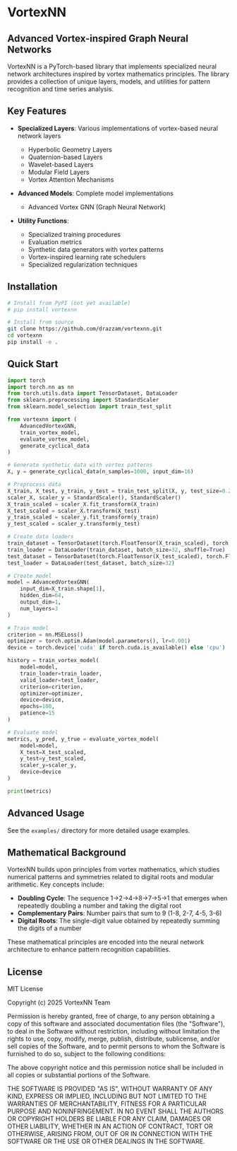 # VortexNN

## Advanced Vortex-inspired Graph Neural Networks

VortexNN is a PyTorch-based library that implements specialized neural network architectures inspired by vortex mathematics principles. The library provides a collection of unique layers, models, and utilities for pattern recognition and time series analysis.

## Key Features

- **Specialized Layers**: Various implementations of vortex-based neural network layers
  - Hyperbolic Geometry Layers
  - Quaternion-based Layers
  - Wavelet-based Layers
  - Modular Field Layers
  - Vortex Attention Mechanisms

- **Advanced Models**: Complete model implementations
  - Advanced Vortex GNN (Graph Neural Network)

- **Utility Functions**:
  - Specialized training procedures
  - Evaluation metrics
  - Synthetic data generators with vortex patterns
  - Vortex-inspired learning rate schedulers
  - Specialized regularization techniques

## Installation

```bash
# Install from PyPI (not yet available)
# pip install vortexnn

# Install from source
git clone https://github.com/drazzam/vortexnn.git
cd vortexnn
pip install -e .
```

## Quick Start

```python
import torch
import torch.nn as nn
from torch.utils.data import TensorDataset, DataLoader
from sklearn.preprocessing import StandardScaler
from sklearn.model_selection import train_test_split

from vortexnn import (
    AdvancedVortexGNN,
    train_vortex_model,
    evaluate_vortex_model,
    generate_cyclical_data
)

# Generate synthetic data with vortex patterns
X, y = generate_cyclical_data(n_samples=1000, input_dim=16)

# Preprocess data
X_train, X_test, y_train, y_test = train_test_split(X, y, test_size=0.2)
scaler_X, scaler_y = StandardScaler(), StandardScaler()
X_train_scaled = scaler_X.fit_transform(X_train)
X_test_scaled = scaler_X.transform(X_test)
y_train_scaled = scaler_y.fit_transform(y_train)
y_test_scaled = scaler_y.transform(y_test)

# Create data loaders
train_dataset = TensorDataset(torch.FloatTensor(X_train_scaled), torch.FloatTensor(y_train_scaled))
train_loader = DataLoader(train_dataset, batch_size=32, shuffle=True)
test_dataset = TensorDataset(torch.FloatTensor(X_test_scaled), torch.FloatTensor(y_test_scaled))
test_loader = DataLoader(test_dataset, batch_size=32)

# Create model
model = AdvancedVortexGNN(
    input_dim=X_train.shape[1],
    hidden_dim=64,
    output_dim=1,
    num_layers=3
)

# Train model
criterion = nn.MSELoss()
optimizer = torch.optim.Adam(model.parameters(), lr=0.001)
device = torch.device('cuda' if torch.cuda.is_available() else 'cpu')

history = train_vortex_model(
    model=model,
    train_loader=train_loader,
    valid_loader=test_loader,
    criterion=criterion,
    optimizer=optimizer,
    device=device,
    epochs=100,
    patience=15
)

# Evaluate model
metrics, y_pred, y_true = evaluate_vortex_model(
    model=model,
    X_test=X_test_scaled,
    y_test=y_test_scaled,
    scaler_y=scaler_y,
    device=device
)

print(metrics)
```

## Advanced Usage

See the `examples/` directory for more detailed usage examples.

## Mathematical Background

VortexNN builds upon principles from vortex mathematics, which studies numerical patterns and symmetries related to digital roots and modular arithmetic. Key concepts include:

- **Doubling Cycle**: The sequence 1→2→4→8→7→5→1 that emerges when repeatedly doubling a number and taking the digital root
- **Complementary Pairs**: Number pairs that sum to 9 (1-8, 2-7, 4-5, 3-6)
- **Digital Roots**: The single-digit value obtained by repeatedly summing the digits of a number

These mathematical principles are encoded into the neural network architecture to enhance pattern recognition capabilities.

## License

MIT License

Copyright (c) 2025 VortexNN Team

Permission is hereby granted, free of charge, to any person obtaining a copy
of this software and associated documentation files (the "Software"), to deal
in the Software without restriction, including without limitation the rights
to use, copy, modify, merge, publish, distribute, sublicense, and/or sell
copies of the Software, and to permit persons to whom the Software is
furnished to do so, subject to the following conditions:

The above copyright notice and this permission notice shall be included in all
copies or substantial portions of the Software.

THE SOFTWARE IS PROVIDED "AS IS", WITHOUT WARRANTY OF ANY KIND, EXPRESS OR
IMPLIED, INCLUDING BUT NOT LIMITED TO THE WARRANTIES OF MERCHANTABILITY,
FITNESS FOR A PARTICULAR PURPOSE AND NONINFRINGEMENT. IN NO EVENT SHALL THE
AUTHORS OR COPYRIGHT HOLDERS BE LIABLE FOR ANY CLAIM, DAMAGES OR OTHER
LIABILITY, WHETHER IN AN ACTION OF CONTRACT, TORT OR OTHERWISE, ARISING FROM,
OUT OF OR IN CONNECTION WITH THE SOFTWARE OR THE USE OR OTHER DEALINGS IN THE
SOFTWARE.
